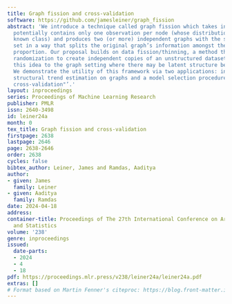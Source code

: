 ```yaml
---
title: Graph fission and cross-validation
software: https://github.com/jamesleiner/graph_fission
abstract: 'We introduce a technique called graph fission which takes in a graph which
  potentially contains only one observation per node (whose distribution lies in a
  known class) and produces two (or more) independent graphs with the same node/edge
  set in a way that splits the original graph’s information amongst them in any desired
  proportion. Our proposal builds on data fission/thinning, a method that uses external
  randomization to create independent copies of an unstructured dataset. We extend
  this idea to the graph setting where there may be latent structure between observations.
  We demonstrate the utility of this framework via two applications: inference after
  structural trend estimation on graphs and a model selection procedure we term "graph
  cross-validation"’.'
layout: inproceedings
series: Proceedings of Machine Learning Research
publisher: PMLR
issn: 2640-3498
id: leiner24a
month: 0
tex_title: Graph fission and cross-validation
firstpage: 2638
lastpage: 2646
page: 2638-2646
order: 2638
cycles: false
bibtex_author: Leiner, James and Ramdas, Aaditya
author:
- given: James
  family: Leiner
- given: Aaditya
  family: Ramdas
date: 2024-04-18
address:
container-title: Proceedings of The 27th International Conference on Artificial Intelligence
  and Statistics
volume: '238'
genre: inproceedings
issued:
  date-parts:
  - 2024
  - 4
  - 18
pdf: https://proceedings.mlr.press/v238/leiner24a/leiner24a.pdf
extras: []
# Format based on Martin Fenner's citeproc: https://blog.front-matter.io/posts/citeproc-yaml-for-bibliographies/
---
```

